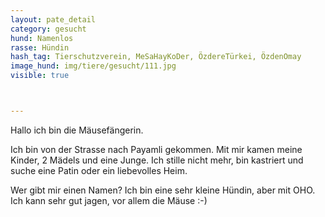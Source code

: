 ```yaml
---
layout: pate_detail
category: gesucht
hund: Namenlos
rasse: Hündin
hash_tag: Tierschutzverein, MeSaHayKoDer, ÖzdereTürkei, ÖzdenOmay
image_hund: img/tiere/gesucht/111.jpg
visible: true



---
```


Hallo ich bin die Mäusefängerin.

Ich bin von der Strasse nach Payamli gekommen. Mit mir kamen meine Kinder, 2 Mädels und eine Junge. Ich stille nicht mehr, bin kastriert und suche eine Patin oder ein liebevolles Heim.

Wer gibt mir einen Namen? Ich bin eine sehr kleine Hündin, aber mit OHO. Ich kann sehr gut jagen, vor allem die Mäuse :-)
